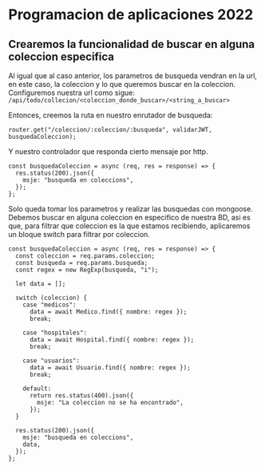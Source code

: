 # Programacion de aplicaciones 2022

## Crearemos la funcionalidad de buscar en alguna coleccion especifica

Al igual que al caso anterior, los parametros de busqueda vendran en la url, en este caso, la coleccion y lo que queremos buscar en la coleccion. Configuremos nuestra url como sigue: `/api/todo/collecion/<coleccion_donde_buscar>/<string_a_buscar>`

Entonces, creemos la ruta en nuestro enrutador de busqueda:

```
router.get("/coleccion/:coleccion/:busqueda", validarJWT, busquedaColeccion);
```

Y nuestro controlador que responda cierto mensaje por http.

```
const busquedaColeccion = async (req, res = response) => {
  res.status(200).json({
    msje: "busqueda en coleccions",
  });
};
```

Solo queda tomar los parametros y realizar las busquedas con mongoose. Debemos buscar en alguna coleccion en especifico de nuestra BD, asi es que, para filtrar que coleccion es la que estamos recibiendo, aplicaremos un bloque switch para filtrar por coleccion.

```
const busquedaColeccion = async (req, res = response) => {
  const coleccion = req.params.coleccion;
  const busqueda = req.params.busqueda;
  const regex = new RegExp(busqueda, "i");

  let data = [];

  switch (coleccion) {
    case "medicos":
      data = await Medico.find({ nombre: regex });
      break;

    case "hospitales":
      data = await Hospital.find({ nombre: regex });
      break;

    case "usuarios":
      data = await Usuario.find({ nombre: regex });
      break;

    default:
      return res.status(400).json({
        msje: "La coleccion no se ha encontrado",
      });
  }

  res.status(200).json({
    msje: "busqueda en coleccions",
    data,
  });
};
```
